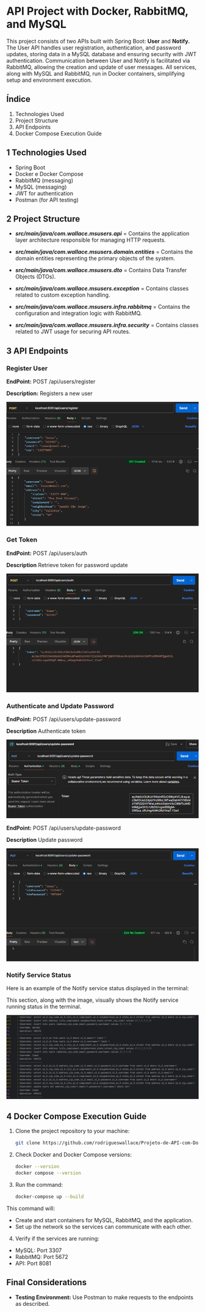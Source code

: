 # API Project with Docker, RabbitMQ, and MySQL

This project consists of two APIs built with Spring Boot: **User** and **Notify.** The User API handles user registration, authentication, and password updates, storing data in a MySQL database and ensuring security with JWT authentication. Communication between User and Notify is facilitated via RabbitMQ, allowing the creation and update of user messages. All services, along with MySQL and RabbitMQ, run in Docker containers, simplifying setup and environment execution.
## Índice
1. Technologies Used
2. Project Structure
3. API Endpoints
4. Docker Compose Execution Guide


## 1 Technologies Used

- Spring Boot
- Docker e Docker Compose
- RabbitMQ (messaging)
- MySQL (messaging)
- JWT for authentication
- Postman (for API testing)


## 2 Project Structure

- ***src/main/java/com.wallace.msusers.api*** =  Contains the application layer architecture responsible for managing HTTP requests.


- ***src/main/java/com.wallace.msusers.domain.entities*** = Contains the domain entities representing the primary objects of the system.


- ***src/main/java/com.wallace.msusers.dto*** =  Contains Data Transfer Objects (DTOs).


- ***src/main/java/com.wallace.msusers.exception*** = Contains classes related to custom exception handling.


- ***src/main/java/com.wallace.msusers.infra.rabbitmq*** = Contains the configuration and integration logic with RabbitMQ.


- ***src/main/java/com.wallace.msusers.infra.security*** = Contains classes related to JWT usage for securing API routes.


## 3 API Endpoints

### Register User

**EndPoint:** POST /api/users/register

**Description:** Registers a new user

![register](./img/register.png)

### Get Token

**EndPoint:** POST /api/users/auth

**Description** Retrieve token for password update

![register](./img/token.png)


### Authenticate and Update Password


**EndPoint:** POST /api/users/update-password

**Description**  Authenticate token

![register](./img/tokenVali.png)


**EndPoint:** POST /api/users/update-password

**Description** Update password

![register](./img/update.png)


### Notify Service Status

Here is an example of the Notify service status displayed in the terminal:

This section, along with the image, visually shows the Notify service running status in the terminal.

![register](./img/notify.png)


## 4 Docker Compose Execution Guide

1. Clone the project repository to your machine:
   ```bash
   git clone https://github.com/rodrigueswallace/Projeto-de-API-com-Docker-RabbitMQ-e-MySQL.git
    ```
   
2. Check Docker and Docker Compose versions:
    ```bash
    docker --version
    docker compose --version
    ```
3. Run the command:
    ```bash
    docker-compose up --build
    ```

This command will:

- Create and start containers for MySQL, RabbitMQ, and the application.
- Set up the network so the services can communicate with each other.

4. Verify if the services are running:

- MySQL: Port 3307
- RabbitMQ: Port 5672
- API: Port 8081

## Final Considerations

- **Testing Environment:** Use Postman to make requests to the endpoints as described.

